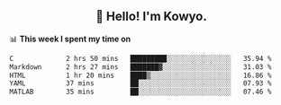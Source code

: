 <h2 align="center">👋 Hello! I'm Kowyo.</h2>

📊 **This week I spent my time on**
<!--START_SECTION:waka-->

```txt
C             2 hrs 50 mins   █████████░░░░░░░░░░░░░░░░   35.94 %
Markdown      2 hrs 27 mins   ███████▓░░░░░░░░░░░░░░░░░   31.03 %
HTML          1 hr 20 mins    ████▒░░░░░░░░░░░░░░░░░░░░   16.86 %
YAML          37 mins         ██░░░░░░░░░░░░░░░░░░░░░░░   07.93 %
MATLAB        35 mins         ██░░░░░░░░░░░░░░░░░░░░░░░   07.46 %
```

<!--END_SECTION:waka-->
